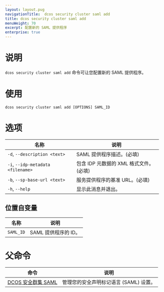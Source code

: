 ```yaml
---
layout: layout.pug
navigationTitle:  dcos security cluster saml add
title: dcos security cluster saml add
menuWeight: 70
excerpt: 配置新的 SAML 提供程序
enterprise: true
---
```

# 说明

`dcos security cluster saml add` 命令可让您配置新的 SAML 提供程序。

# 使用

```
dcos security cluster saml add [OPTIONS] SAML_ID
```

# 选项

| 名称 | 说明 |
|-------------|-----------------|
| `-d`, `--description <text>` | SAML 提供程序描述。(必填) |
| `-i`, `--idp-metadata <filename>` | 包含 IDP 元数据的 XML 格式文件。(必填) |
| `-b`, `--sp-base-url <text>` | 服务提供程序的基准 URL。(必填) |
| `-h`, `--help` | 显示此消息并退出。|

## 位置自变量

| 名称 | 说明 |
|--------|------------------|
| `SAML_ID` | SAML 提供程序的 ID。 |

# 父命令

| 命令 | 说明 |
|---------|-------------|
| [DCOS 安全群集 SAML](/dcos/cn/1.12/cli/command-reference/dcos-security/dcos-security-cluster/dcos-security-cluster-saml//) | 管理您的安全声明标记语言 (SAML) 设置。 |